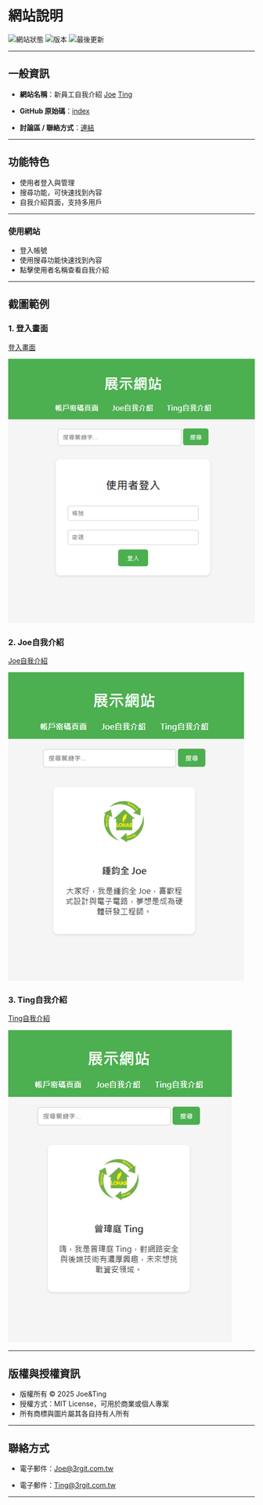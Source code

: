 # 網站說明

![網站狀態](https://img.shields.io/badge/Status-Active-brightgreen) ![版本](https://img.shields.io/badge/Version-1.0.0-blue) ![最後更新](https://img.shields.io/github/last-commit/你的帳號/你的專案)

---

## 一般資訊

* **網站名稱**：新員工自我介紹 [Joe](https://github.com/Joe1025555/Joe1025555.github.io/blob/main/README.md#2-joe%E8%87%AA%E6%88%91%E4%BB%8B%E7%B4%B9)
[Ting](https://github.com/Joe1025555/Joe1025555.github.io/blob/main/README.md#3-ting%E8%87%AA%E6%88%91%E4%BB%8B%E7%B4%B9)


* **GitHub 原始碼**：[index](https://github.com/Joe1025555/Joe1025555.github.io/blob/main/index.html)

* **討論區 / 聯絡方式**：[連結](https://github.com/Joe1025555/Joe1025555.github.io/blob/main/README.md#%E8%81%AF%E7%B5%A1%E6%96%B9%E5%BC%8F)

---

## 功能特色

* 使用者登入與管理
* 搜尋功能，可快速找到內容
* 自我介紹頁面，支持多用戶

---


### 使用網站

* 登入帳號
* 使用搜尋功能快速找到內容
* 點擊使用者名稱查看自我介紹

---

## 截圖範例

### 1. 登入畫面

[登入畫面](https://joe1025555.github.io/#login)

![alt text](<sing in  2025-09-01 150446.png>)

### 2. Joe自我介紹

[Joe自我介紹](https://joe1025555.github.io/#joe)

![alt text](Joe.png)

### 3. Ting自我介紹

[Ting自我介紹](https://joe1025555.github.io/#ting)

![alt text](Ting.png)

---

## 版權與授權資訊

* 版權所有 © 2025 Joe&Ting
* 授權方式：MIT License，可用於商業或個人專案
* 所有商標與圖片屬其各自持有人所有

---

## 聯絡方式

* 電子郵件：[Joe@3rgit.com.tw](mailto:Joe@3rgit.com.tw)

* 電子郵件：[Ting@3rgit.com.tw](mailto:Ting@3rgit.com.tw)

---